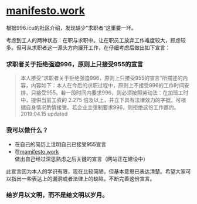 # [manifesto.work](https://manifesto.work)

根据996.icu的社区介绍，发现缺少“求职者”这重要一环。

考虑到工人的两种状态：在职与求职中。让在职员工放弃工作难度较大，顾虑较多。但可从求职者这一源头方向展开工作，在仔细考虑后做出如下宣言：

### 求职者关于拒绝强迫996，原则上只接受955的宣言

> 本人接受“求职者关于拒绝强迫996，原则上只接受955的宣言”所描述的内容，内容如下：本人在今后的求职过程中，原则上不接受996的工作时间安排，只接受955。若一段时间内要求996，则必须按照劳动法：在加班工时中，提供当前工资的 2.275 倍及以上，并立下具有法律效力的字据，可根据自身情况酌情接受。若企业主强制要求996，则拒绝这份工作邀约。
2019.04.15 updated



### 我可以做什么？
* 在自己的简历上注明自己已接受955宣言
* 在[mamifesto.work](https://manifesto.work)做出自己经过深思熟虑之后关键的宣言（网站正在建设中）

此宣言因为本人的学识有限，现在比较简陋，但基本意思已表达清楚。希望大家可以指出一些表达上的漏洞或者法律上的缺陷，不断完善这份宣言。

### 给岁月以文明，而不是给文明以岁月。
